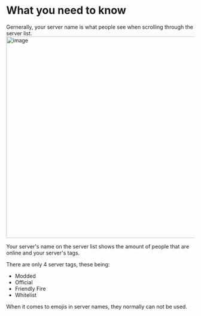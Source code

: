 # What you need to know
Gernerally, your server name is what people see when scrolling through the server list. 
<img width="985" height="540" alt="image" src="https://github.com/user-attachments/assets/412de6e5-60ee-4add-b3ee-403c818e8035" />

Your server's name on the server list shows the amount of people that are online and your server's tags.

There are only 4 server tags, these being:

- Modded
- Official
- Friendly Fire
- Whitelist


When it comes to emojis in server names, they normally can not be used.
